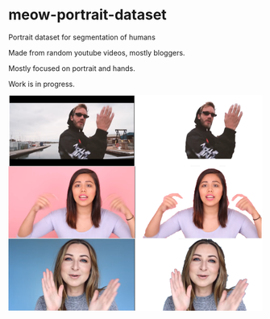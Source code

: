 # meow-portrait-dataset
Portrait dataset for segmentation of humans

Made from random youtube videos, mostly bloggers.

Mostly focused on portrait and hands.

Work is in progress.

![Sample](samples.png?raw=true "Sample")
